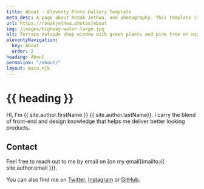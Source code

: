 ```yaml
---
title: About - Eleventy Photo Gallery Template
meta_desc: A page about Ronak Jethwa, and photography. This template is currently the default version so add your own about me page info here.
url: https://ronakjethwa.photos/about
img: /images/highway-water-large.jpg
alt: Terrace outside shop window with green plants and pink tree on night street
eleventyNavigation:
  key: About
  order: 2
heading: About
permalink: "/about/"
layout: main.njk
---
```


<div class="about-me-content">

# {{ heading }}

Hi, I'm {{ site.author.firstName }} {{ site.author.lastName}}. I carry the blend of front-end and design knowledge that helps me deliver better looking products.

<h2 id="contact-me">Contact</h2>

Feel free to reach out to me by email on [on my email](mailto:{{ site.author.email }}). 

You can also find me on <a href="{{ site.socials.twitter }}" target="_blank">Twitter</a>, <a href="{{ site.socials.instagram }}" target="_blank">Instagram</a> or <a href="{{ site.socials.github}}" target="_blank">GitHub</a>.

</div>